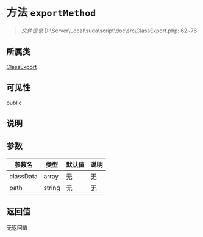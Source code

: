 # 方法 `exportMethod`

> *文件信息* D:\Server\Local\suda\script\doc\src\ClassExport.php: 62~76

## 所属类 

[ClassExport](../ClassExport.md)

## 可见性

 public 

## 说明



## 参数


| 参数名 | 类型 | 默认值 | 说明 |
|--------|-----|-------|-------|
| classData |  array | 无 | 无 |
| path |  string | 无 | 无 |



## 返回值

无返回值
